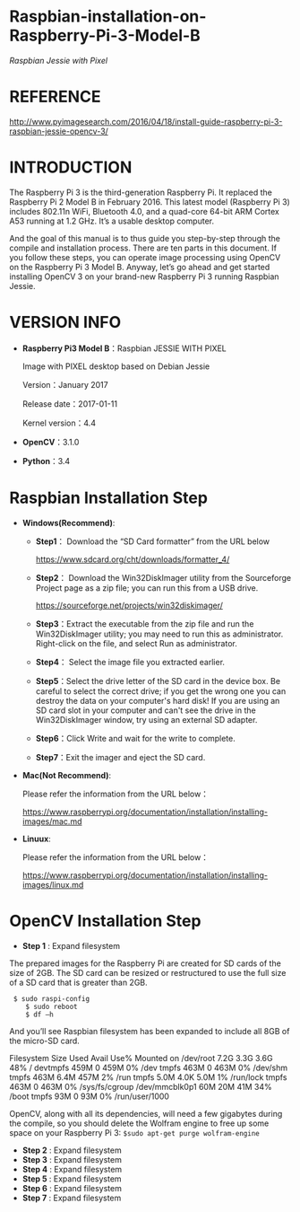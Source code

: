 # Raspbian-installation-on-Raspberry-Pi-3-Model-B
 *Raspbian Jessie with Pixel*
 
# REFERENCE

http://www.pyimagesearch.com/2016/04/18/install-guide-raspberry-pi-3-raspbian-jessie-opencv-3/

# INTRODUCTION

The Raspberry Pi 3 is the third-generation Raspberry Pi. It replaced the Raspberry Pi 2 Model B in February 2016. This latest model (Raspberry Pi 3) includes 802.11n WiFi, Bluetooth 4.0, and a quad-core 64-bit ARM Cortex A53 running at 1.2 GHz. It’s a usable desktop computer. 

And the goal of this manual is to thus guide you step-by-step through the compile and installation process. There are ten parts in this document. If you follow these steps, you can operate image processing using OpenCV on the Raspberry Pi 3 Model B. Anyway, let’s go ahead and get started installing OpenCV 3 on your brand-new Raspberry Pi 3 running Raspbian Jessie.

# VERSION INFO
- __Raspberry Pi3 Model B__：Raspbian JESSIE WITH PIXEL

  Image with PIXEL desktop based on Debian Jessie
 
  Version：January 2017
 
  Release date：2017-01-11
 
  Kernel version：4.4
 
- __OpenCV__：3.1.0
- __Python__：3.4



# Raspbian Installation Step
- __Windows(Recommend)__:

   - __Step1__： Download the “SD Card formatter” from the URL below 
  
       https://www.sdcard.org/cht/downloads/formatter_4/
       
   - __Step2__： Download the Win32DiskImager utility from the Sourceforge Project page as a zip file; you can run this from a USB drive.
  
       https://sourceforge.net/projects/win32diskimager/

   - __Step3__：Extract the executable from the zip file and run the Win32DiskImager utility; you may need to run this as administrator. Right-click on the file, and select Run as administrator.
  
   - __Step4__： Select the image file you extracted earlier.
 
   - __Step5__：Select the drive letter of the SD card in the device box. Be careful to select the correct drive; if you get the wrong one you can destroy the data on your computer's hard disk! If you are using an SD card slot in your computer and can't see the drive in the Win32DiskImager window, try using an external SD adapter.
  
   - __Step6__：Click Write and wait for the write to complete.
  
   - __Step7__：Exit the imager and eject the SD card.


- __Mac(Not Recommend)__:

  Please refer the information from the URL below：
  
  https://www.raspberrypi.org/documentation/installation/installing-images/mac.md

- __Linuux__:

  Please refer the information from the URL below：
  
  https://www.raspberrypi.org/documentation/installation/installing-images/linux.md

# OpenCV Installation Step
- __Step 1__ : Expand filesystem

The prepared images for the Raspberry Pi are created for SD cards of the size of 2GB. The SD card can be resized or restructured to use the full size of a SD card that is greater than 2GB.
```
 $ sudo raspi-config
	$ sudo reboot
	$ df –h
 ```
And you’ll see Raspbian filesystem has been expanded to include all 8GB of the micro-SD card.

Filesystem     	 	Size  	Used 	Avail 	Use% 	Mounted on
/dev/root       		7.2G  	3.3G  	3.6G  	48%	/
devtmpfs        		459M        0  	459M   	 0% 	/dev
tmpfs           		463M        0  	463M  	 0% 	/dev/shm
tmpfs           		463M  	6.4M  	457M   	 2%	/run
tmpfs           		5.0M  	4.0K  	5.0M   	 1%	/run/lock
tmpfs           		463M        0  	463M   	 0% 	/sys/fs/cgroup
/dev/mmcblk0p1  	60M   	20M   	41M  	34% 	/boot
tmpfs            		93M     	   0   	93M   	 0%	/run/user/1000

OpenCV, along with all its dependencies, will need a few gigabytes during the compile, so you should delete the Wolfram engine to free up some space on your Raspberry Pi 3:
`$sudo apt-get purge wolfram-engine`


- __Step 2__ : Expand filesystem
- __Step 3__ : Expand filesystem
- __Step 4__ : Expand filesystem
- __Step 5__ : Expand filesystem
- __Step 6__ : Expand filesystem
- __Step 7__ : Expand filesystem
